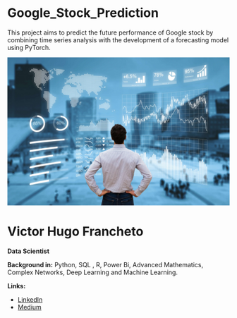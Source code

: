 # Google_Stock_Prediction
This project aims to predict the future performance of Google stock by combining time series analysis with the development of a forecasting model using PyTorch.

<p align="center">
  <img src="https://github.com/VictorFrancheto/Google_Stock_Prediction/blob/main/forecast.jpg">
</p>

# Victor Hugo Francheto
**Data Scientist**

**Background in:** Python, SQL , R, Power Bi, Advanced Mathematics, Complex Networks, Deep Learning and Machine Learning.

**Links:**
* [LinkedIn](https://www.linkedin.com/in/victor-hugo-francheto-a600501a1/)
* [Medium](https://medium.com/@victor.h.f.francheto)

  
